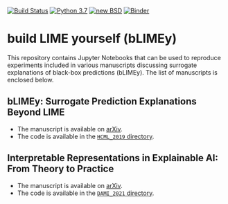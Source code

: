 [![Build Status](https://github.com/So-Cool/bLIMEy/actions/workflows/test-notebooks.yml/badge.svg)](https://github.com/So-Cool/bLIMEy/actions/workflows/test-notebooks.yml)
[![Python 3.7](https://img.shields.io/badge/python-3.7-blue.svg)](https://github.com/So-Cool/bLIMEy)
[![new BSD](https://img.shields.io/github/license/So-Cool/bLIMEy.svg)](https://github.com/So-Cool/bLIMEy/blob/master/LICENCE)
[![Binder](https://mybinder.org/badge_logo.svg)](https://mybinder.org/v2/gh/So-Cool/bLIMEy/master)

# build LIME yourself (bLIMEy) #

This repository contains Jupyter Notebooks that can be used to reproduce
experiments included in various manuscripts discussing surrogate explanations
of black-box predictions (bLIMEy). The list of manuscripts is enclosed below.

## bLIMEy: Surrogate Prediction Explanations Beyond LIME ##

* The manuscript is available on [arXiv][blimey].
* The code is available in the [`HCML_2019` directory][hcml19].

[blimey]: https://arxiv.org/abs/1910.13016
[hcml19]: https://github.com/So-Cool/bLIMEy/tree/master/HCML_2019

## Interpretable Representations in Explainable AI: From Theory to Practice ##

* The manuscript is available on [arXiv][ir].
* The code is available in the [`DAMI_2021` directory][dami21].

[ir]: https://arxiv.org/abs/2008.07007
[dami21]: https://github.com/So-Cool/bLIMEy/tree/master/DAMI_2021
